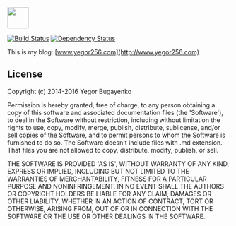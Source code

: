 <img src="http://www.yegor256.com/favicon.ico" width="48px" height="48px" />

[![Build Status](https://travis-ci.org/yegor256/blog.svg)](https://travis-ci.org/yegor256/blog)
[![Dependency Status](https://gemnasium.com/yegor256/blog.svg)](https://gemnasium.com/yegor256/blog)

This is my blog: [www.yegor256.com](http://www.yegor256.com)

## License

Copyright (c) 2014-2016 Yegor Bugayenko

Permission is hereby granted, free of charge, to any person obtaining a copy
of this software and associated documentation files (the 'Software'), to deal
in the Software without restriction, including without limitation the rights
to use, copy, modify, merge, publish, distribute, sublicense, and/or sell
copies of the Software, and to permit persons to whom the Software is
furnished to do so. The Software doesn't include files with .md extension.
That files you are not allowed to copy, distribute, modify, publish, or sell.

THE SOFTWARE IS PROVIDED 'AS IS', WITHOUT WARRANTY OF ANY KIND, EXPRESS OR
IMPLIED, INCLUDING BUT NOT LIMITED TO THE WARRANTIES OF MERCHANTABILITY,
FITNESS FOR A PARTICULAR PURPOSE AND NONINFRINGEMENT. IN NO EVENT SHALL THE
AUTHORS OR COPYRIGHT HOLDERS BE LIABLE FOR ANY CLAIM, DAMAGES OR OTHER
LIABILITY, WHETHER IN AN ACTION OF CONTRACT, TORT OR OTHERWISE, ARISING FROM,
OUT OF OR IN CONNECTION WITH THE SOFTWARE OR THE USE OR OTHER DEALINGS IN THE
SOFTWARE.
